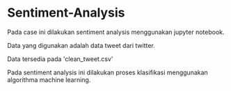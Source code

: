 # Sentiment-Analysis

Pada case ini dilakukan sentiment analysis menggunakan jupyter notebook.

Data yang digunakan adalah data tweet dari twitter. 

Data tersedia pada 'clean_tweet.csv'

Pada sentiment analysis ini dilakukan proses klasifikasi menggunakan algorithma machine learning. 
